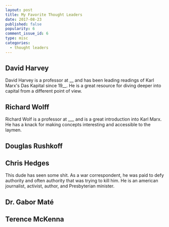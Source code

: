 ```yaml
---
layout: post
title: My Favorite Thought Leaders
date: 2017-08-23
published: false
popularity: 6
comment_issue_id: 6
type: misc
categories: 
  - thought leaders
---
```


## David Harvey

David Harvey is a professor at __ and has been leading readings of Karl Marx's Das Kapital since 19__. He is a great resource for diving deeper into capital from a different point of view.

## Richard Wolff

Richard Wolf is a professor at ___ and is a great introduction into Karl Marx. He has a knack for making concepts interesting and accessible to the laymen.

## Douglas Rushkoff



## Chris Hedges

This dude has seen some shit. As a war correspondent, he was paid to defy authority and often authority that was trying to kill him. He is an american journalist, activist, author, and Presbyterian minister.

## Dr. Gabor Maté



## Terence McKenna
